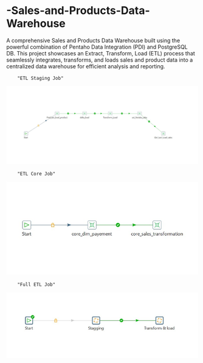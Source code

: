 # -Sales-and-Products-Data-Warehouse
A comprehensive Sales and Products Data Warehouse built using the powerful combination of Pentaho Data Integration (PDI) and PostgreSQL DB. This project showcases an Extract, Transform, Load (ETL) process that seamlessly integrates, transforms, and loads sales and product data into a centralized data warehouse for efficient analysis and reporting.

        "ETL Staging Job"
![ETL Staging Job](Screenshots/staging_job.jpg)

        "ETL Core Job"
![ETL Core Job](Screenshots/core_job.jpg)

        "Full ETL Job"
![Full ETL Job](Screenshots/ful_ETL_job.jpg)
